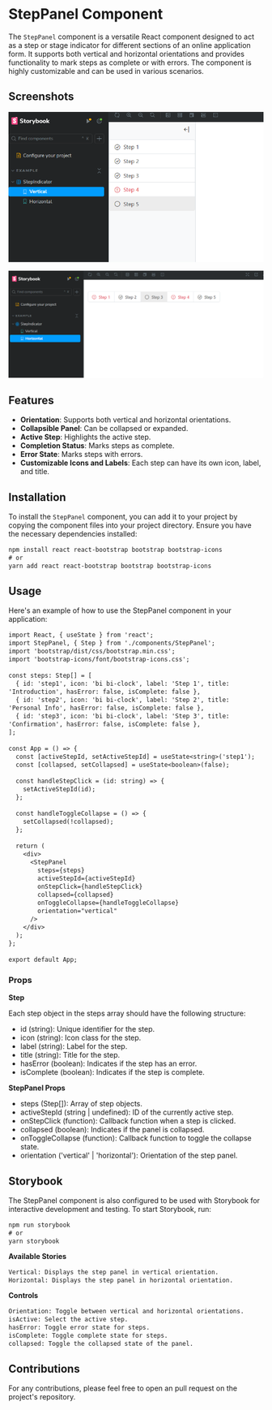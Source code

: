 # StepPanel Component

The `StepPanel` component is a versatile React component designed to act as a step or stage indicator for different sections of an online application form. It supports both vertical and horizontal orientations and provides functionality to mark steps as complete or with errors. The component is highly customizable and can be used in various scenarios.

## Screenshots

![vertical](./screenshots/vertical-layout.png)

![horizontal](./screenshots/horizontal-layout.png)


## Features

- **Orientation**: Supports both vertical and horizontal orientations.
- **Collapsible Panel**: Can be collapsed or expanded.
- **Active Step**: Highlights the active step.
- **Completion Status**: Marks steps as complete.
- **Error State**: Marks steps with errors.
- **Customizable Icons and Labels**: Each step can have its own icon, label, and title.

## Installation

To install the `StepPanel` component, you can add it to your project by copying the component files into your project directory. Ensure you have the necessary dependencies installed:

```
npm install react react-bootstrap bootstrap bootstrap-icons
# or
yarn add react react-bootstrap bootstrap bootstrap-icons
```
## Usage

Here's an example of how to use the StepPanel component in your application:

```
import React, { useState } from 'react';
import StepPanel, { Step } from './components/StepPanel';
import 'bootstrap/dist/css/bootstrap.min.css';
import 'bootstrap-icons/font/bootstrap-icons.css';

const steps: Step[] = [
  { id: 'step1', icon: 'bi bi-clock', label: 'Step 1', title: 'Introduction', hasError: false, isComplete: false },
  { id: 'step2', icon: 'bi bi-clock', label: 'Step 2', title: 'Personal Info', hasError: false, isComplete: false },
  { id: 'step3', icon: 'bi bi-clock', label: 'Step 3', title: 'Confirmation', hasError: false, isComplete: false },
];

const App = () => {
  const [activeStepId, setActiveStepId] = useState<string>('step1');
  const [collapsed, setCollapsed] = useState<boolean>(false);

  const handleStepClick = (id: string) => {
    setActiveStepId(id);
  };

  const handleToggleCollapse = () => {
    setCollapsed(!collapsed);
  };

  return (
    <div>
      <StepPanel
        steps={steps}
        activeStepId={activeStepId}
        onStepClick={handleStepClick}
        collapsed={collapsed}
        onToggleCollapse={handleToggleCollapse}
        orientation="vertical"
      />
    </div>
  );
};

export default App;
```

### Props

**Step**

Each step object in the steps array should have the following structure:

  - id (string): Unique identifier for the step.
  - icon (string): Icon class for the step.
  - label (string): Label for the step.
  - title (string): Title for the step.
  - hasError (boolean): Indicates if the step has an error.
  - isComplete (boolean): Indicates if the step is complete.

**StepPanel Props**

  - steps (Step[]): Array of step objects.
  - activeStepId (string | undefined): ID of the currently active step.
  - onStepClick (function): Callback function when a step is clicked.
  - collapsed (boolean): Indicates if the panel is collapsed.
  - onToggleCollapse (function): Callback function to toggle the collapse state.
  - orientation ('vertical' | 'horizontal'): Orientation of the step panel.

## Storybook

The StepPanel component is also configured to be used with Storybook for interactive development and testing. To start Storybook, run:

```
npm run storybook
# or
yarn storybook
```

**Available Stories**

    Vertical: Displays the step panel in vertical orientation.
    Horizontal: Displays the step panel in horizontal orientation.

**Controls**

    Orientation: Toggle between vertical and horizontal orientations.
    isActive: Select the active step.
    hasError: Toggle error state for steps.
    isComplete: Toggle complete state for steps.
    collapsed: Toggle the collapsed state of the panel.


## Contributions

For any contributions, please feel free to open an pull request on the project's repository.